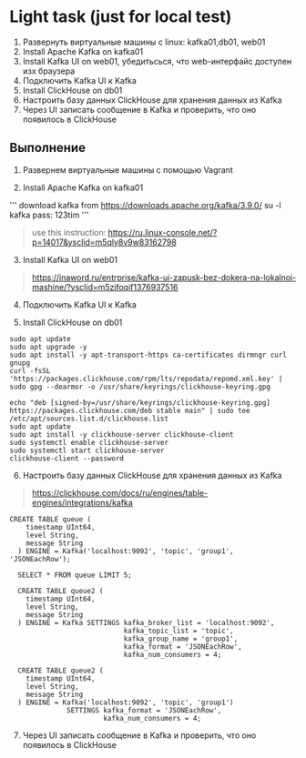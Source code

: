 # Light task (just for local test)

1. Развернуть виртуальные машины с linux: kafka01,db01, web01 
2. Install Apache Kafka on kafka01 
3. Install Kafka UI on web01, убедитьсься, что web-интерфайс доступен изх браузера
4. Подключить Kafka UI к  Kafka 
5. Install ClickHouse on db01 
6. Настроить базу данных ClickHouse для хранения данных из Kafka 
7. Через UI записать сообщение в Kafka и проверить, что оно появилось в  ClickHouse

## Выполнение
1. Развернем виртуальные машины с помощью Vagrant 

2. Install Apache Kafka on kafka01 

'''
download kafka from https://downloads.apache.org/kafka/3.9.0/
su -l kafka
pass: 123tim
'''

> use this instruction: https://ru.linux-console.net/?p=14017&ysclid=m5qly8v9w83162798


3. Install Kafka UI on web01

> https://inaword.ru/entrprise/kafka-ui-zapusk-bez-dokera-na-lokalnoj-mashine/?ysclid=m5zifoqif1376937516


4. Подключить Kafka UI к Kafka 


5. Install ClickHouse on db01 

```
sudo apt update
sudo apt upgrade -y
sudo apt install -y apt-transport-https ca-certificates dirmngr curl gnupg
curl -fsSL 'https://packages.clickhouse.com/rpm/lts/repodata/repomd.xml.key' | sudo gpg --dearmor -o /usr/share/keyrings/clickhouse-keyring.gpg

echo "deb [signed-by=/usr/share/keyrings/clickhouse-keyring.gpg] https://packages.clickhouse.com/deb stable main" | sudo tee /etc/apt/sources.list.d/clickhouse.list
sudo apt update
sudo apt install -y clickhouse-server clickhouse-client
sudo systemctl enable clickhouse-server
sudo systemctl start clickhouse-server
clickhouse-client --password
```

6. Настроить базу данных ClickHouse для хранения данных из Kafka 

> https://clickhouse.com/docs/ru/engines/table-engines/integrations/kafka

```
CREATE TABLE queue (
    timestamp UInt64,
    level String,
    message String
  ) ENGINE = Kafka('localhost:9092', 'topic', 'group1', 'JSONEachRow');

  SELECT * FROM queue LIMIT 5;

  CREATE TABLE queue2 (
    timestamp UInt64,
    level String,
    message String
  ) ENGINE = Kafka SETTINGS kafka_broker_list = 'localhost:9092',
                            kafka_topic_list = 'topic',
                            kafka_group_name = 'group1',
                            kafka_format = 'JSONEachRow',
                            kafka_num_consumers = 4;

  CREATE TABLE queue2 (
    timestamp UInt64,
    level String,
    message String
  ) ENGINE = Kafka('localhost:9092', 'topic', 'group1')
              SETTINGS kafka_format = 'JSONEachRow',
                       kafka_num_consumers = 4;
```

7. Через UI записать сообщение в Kafka и проверить, что оно появилось в  ClickHouse